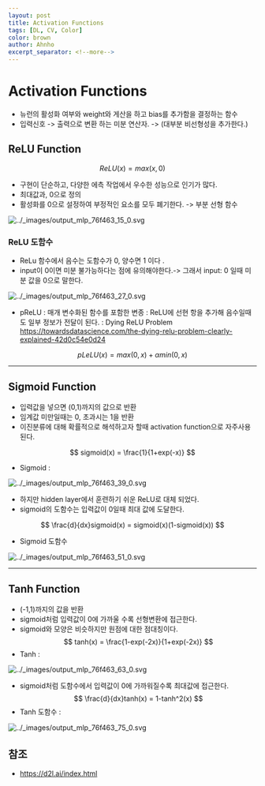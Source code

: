 ```yaml
---
layout: post
title: Activation Functions
tags: [DL, CV, Color]
color: brown
author: Ahnho
excerpt_separator: <!--more-->
---
```


# Activation Functions

- 뉴런의 활성화 여부와 weight와 게산을 하고 bias를 추가함을 결정하는 함수
- 입력신호 -> 출력으로 변환 하는 미분 연산자. -> (대부분 비선형성을 추가한다.)

<!--more-->

##  ReLU Function

$$ReLU(x) = max(x,0)$$

- 구현이 단순하고, 다양한 에측 작업에서 우수한 성능으로 인기가 많다.
- 최대값과, 0으로 정의 
- 활성화를 0으로 설정하여 부정적인 요소를 모두 폐기한다. -> 부분 선형 함수

![../_images/output_mlp_76f463_15_0.svg](https://d2l.ai/_images/output_mlp_76f463_15_0.svg)


### ReLU 도함수
- ReLu 함수에서 음수는 도함수가 0, 양수면 1 이다 .
- input이 0이면 미분 불가능하다는 점에 유의해야한다.-> 그래서 input: 0 일때 미분 값을 0으로 말한다. 

![../_images/output_mlp_76f463_27_0.svg](https://d2l.ai/_images/output_mlp_76f463_27_0.svg)

- pReLU : 매개 변수화된 함수를 포함한 변종 : ReLU에 선현 항을 추가해 음수일때도 일부 정보가 전달이 된다.
  :  Dying ReLU Problem
  https://towardsdatascience.com/the-dying-relu-problem-clearly-explained-42d0c54e0d24
  
$$pLeLU(x) = max(0,x) + \alpha min(0,x)$$

---

## Sigmoid Function
- 입력값을 넣으면 (0,1)까지의 값으로 반환 
- 임계값 미만일때는 0, 초과시는 1을 반환 
- 이진분류에 대해 확률적으로 해석하고자 할때 activation function으로 자주사용된다. 
 
$$ sigmoid(x) = \frac{1}{1+exp(-x)} $$

- Sigmoid :

![../_images/output_mlp_76f463_39_0.svg](https://d2l.ai/_images/output_mlp_76f463_39_0.svg)

- 하지만 hidden layer에서 훈련하기 쉬운 ReLU로 대체 되었다. 
- sigmoid의 도함수는 입력값이 0일때 최대 값에 도달한다. 


$$ \frac{d}{dx}sigmoid(x) = sigmoid(x)(1-sigmoid(x)) $$

- Sigmoid 도함수

![../_images/output_mlp_76f463_51_0.svg](https://d2l.ai/_images/output_mlp_76f463_51_0.svg)

---

## Tanh Function
- (-1,1)까지의 값을 반환 
- sigmoid처럼 입력값이 0에 가까울 수록 선형변환에 접근한다.
- sigmoid와 모양은 비슷하지만 원점에 대한 점대칭이다. 
$$ tanh(x) = \frac{1-exp(-2x)}{1+exp(-2x)} $$
- Tanh :

![../_images/output_mlp_76f463_63_0.svg](https://d2l.ai/_images/output_mlp_76f463_63_0.svg)

- sigmoid처럼 도함수에서 입력값이 0에 가까워질수록 최대값에 접근한다. 
$$ \frac{d}{dx}tanh(x) = 1-tanh^2(x) $$
- Tanh 도함수 :

![../_images/output_mlp_76f463_75_0.svg](https://d2l.ai/_images/output_mlp_76f463_75_0.svg)

## 참조

- https://d2l.ai/index.html

